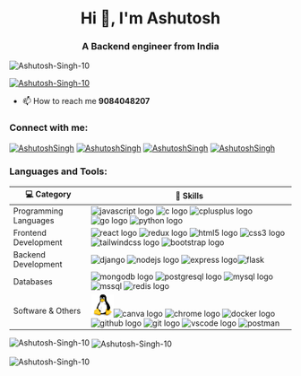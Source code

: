 <h1 align="center">Hi 👋, I'm Ashutosh</h1>
<h3 align="center">A Backend engineer from India</h3>

<p align="left"> <img src="https://komarev.com/ghpvc/?username=Ashutosh-Singh-10&label=Profile%20views&color=0e75b6&style=flat" alt="Ashutosh-Singh-10" /> </p>

<p align="left"> <a href="https://github.com/ryo-ma/github-profile-trophy"><img src="https://github-profile-trophy.vercel.app/?username=Ashutosh-Singh-10" alt="Ashutosh-Singh-10" /></a> </p>

- 📫 How to reach me **9084048207**

<h3 align="left">Connect with me:</h3>
<p align="left">
<a href="https://www.linkedin.com/in/ashutosh--singh10/" target="blank"><img align="center" src="https://raw.githubusercontent.com/rahuldkjain/github-profile-readme-generator/master/src/images/icons/Social/linked-in-alt.svg" alt="AshutoshSingh" height="30" width="40" /></a>
<a href="https://codeforces.com/profile/AshutoshSingh10" target="blank"><img align="center" src="https://raw.githubusercontent.com/rahuldkjain/github-profile-readme-generator/master/src/images/icons/Social/codeforces.svg" alt="AshutoshSingh" height="30" width="40" /></a>
<a href="https://www.codechef.com/users/ashutoshsg_10" target="blank"><img align="center" src="https://cdn.jsdelivr.net/npm/simple-icons@3.1.0/icons/codechef.svg" alt="AshutoshSingh" height="30" width="40" /></a>
<a href="https://www.leetcode.com/AshutoshSingh10" target="blank"><img align="center" src="https://raw.githubusercontent.com/rahuldkjain/github-profile-readme-generator/master/src/images/icons/Social/leet-code.svg" alt="AshutoshSingh" height="30" width="40" /></a>
</p>


<h3 align="left">Languages and Tools:</h3>

| 💻 **Category** | 🚀 **Skills** |
| - | - |
| Programming Languages | <img src="https://cdn.jsdelivr.net/gh/devicons/devicon/icons/javascript/javascript-original.svg" height="40" alt="javascript logo"  /> <img src="https://cdn.jsdelivr.net/gh/devicons/devicon/icons/c/c-original.svg" height="40" alt="c logo"  /> <img src="https://cdn.jsdelivr.net/gh/devicons/devicon/icons/cplusplus/cplusplus-original.svg" height="40" alt="cplusplus logo"  /> <img src="https://cdn.jsdelivr.net/gh/devicons/devicon/icons/go/go-original.svg" height="40" alt="go logo"  /> <img src="https://cdn.jsdelivr.net/gh/devicons/devicon/icons/python/python-original.svg" height="40" alt="python logo"  /> |
| Frontend Development | <img src="https://cdn.jsdelivr.net/gh/devicons/devicon/icons/react/react-original.svg" height="40" alt="react logo"  /> <img src="https://cdn.jsdelivr.net/gh/devicons/devicon/icons/redux/redux-original.svg" height="40" alt="redux logo"  /> <img src="https://cdn.jsdelivr.net/gh/devicons/devicon/icons/html5/html5-original.svg" height="40" alt="html5 logo"  /> <img src="https://cdn.jsdelivr.net/gh/devicons/devicon/icons/css3/css3-original.svg" height="40" alt="css3 logo"  /> <img src="https://cdn.jsdelivr.net/gh/devicons/devicon/icons/tailwindcss/tailwindcss-original-wordmark.svg" height="40" alt="tailwindcss logo"  /> <img src="https://cdn.jsdelivr.net/gh/devicons/devicon/icons/bootstrap/bootstrap-original.svg" height="40" alt="bootstrap logo"  /> 
| Backend Development |  <img src="https://cdn.worldvectorlogo.com/logos/django.svg" alt="django" width="40" height="40"/> <img src="https://cdn.jsdelivr.net/gh/devicons/devicon/icons/nodejs/nodejs-original.svg" height="40" alt="nodejs logo"  /> <img src="https://img.shields.io/badge/Express-000000?logo=express&logoColor=white&style=for-the-badge" height="40" alt="express logo"  /><img src="https://www.vectorlogo.zone/logos/pocoo_flask/pocoo_flask-icon.svg" alt="flask" width="40" height="40"/>  |
| Databases | <img src="https://cdn.jsdelivr.net/gh/devicons/devicon/icons/mongodb/mongodb-original.svg" height="40" alt="mongodb logo"  /> <img src="https://cdn.jsdelivr.net/gh/devicons/devicon/icons/postgresql/postgresql-original.svg" height="40" alt="postgresql logo"  /> <img src="https://cdn.jsdelivr.net/gh/devicons/devicon/icons/mysql/mysql-original.svg" height="40" alt="mysql logo"  /><img src="https://www.svgrepo.com/show/303229/microsoft-sql-server-logo.svg" alt="mssql" width="40" height="40"/>  <img src="https://cdn.jsdelivr.net/gh/devicons/devicon/icons/redis/redis-original.svg" height="40" alt="redis logo"  /> |
| Software & Others | <img src="https://raw.githubusercontent.com/devicons/devicon/master/icons/linux/linux-original.svg" alt="linux" width="40" height="40"/><img src="https://cdn.jsdelivr.net/gh/devicons/devicon/icons/canva/canva-original.svg" height="40" alt="canva logo"  /> <img src="https://cdn.jsdelivr.net/gh/devicons/devicon/icons/chrome/chrome-original.svg" height="40" alt="chrome logo"  /> <img src="https://cdn.jsdelivr.net/gh/devicons/devicon/icons/docker/docker-original.svg" height="40" alt="docker logo"  /> <img src="https://skillicons.dev/icons?i=github" height="40" alt="github logo"  /> <img src="https://cdn.jsdelivr.net/gh/devicons/devicon/icons/git/git-original.svg" height="40" alt="git logo"  /> <img src="https://cdn.jsdelivr.net/gh/devicons/devicon/icons/vscode/vscode-original.svg" height="40" alt="vscode logo"  /> <img src="https://www.vectorlogo.zone/logos/getpostman/getpostman-icon.svg" alt="postman" width="40" height="40"/>|



<p><img align="left" src="https://github-readme-stats.vercel.app/api/top-langs?username=Ashutosh-Singh-10&show_icons=true&locale=en&layout=compact" alt="Ashutosh-Singh-10" /></p>

<p>&nbsp;<img align="center" src="https://github-readme-stats.vercel.app/api?username=Ashutosh-Singh-10&show_icons=true&locale=en" alt="Ashutosh-Singh-10" /></p>

<p><img align="center" src="https://github-readme-streak-stats.herokuapp.com/?user=Ashutosh-Singh-10&" alt="Ashutosh-Singh-10" /></p>
